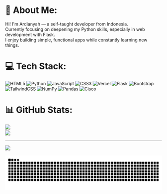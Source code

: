 # 💫 About Me:
Hi! I'm Ardianyah — a self-taught developer from Indonesia.  <br>Currently focusing on deepening my Python skills, especially in web development with Flask.  <br>I enjoy building simple, functional apps while constantly learning new things.


# 💻 Tech Stack:
![HTML5](https://img.shields.io/badge/html5-%238511FA.svg?style=for-the-badge&logo=html5&logoColor=white) ![Python](https://img.shields.io/badge/python-3670A0?style=for-the-badge&logo=python&logoColor=ffdd54) ![JavaScript](https://img.shields.io/badge/javascript-%23323330.svg?style=for-the-badge&logo=javascript&logoColor=%23F7DF1E) ![CSS3](https://img.shields.io/badge/css3-%231572B6.svg?style=for-the-badge&logo=css3&logoColor=white) ![Vercel](https://img.shields.io/badge/vercel-%23000000.svg?style=for-the-badge&logo=vercel&logoColor=white) ![Flask](https://img.shields.io/badge/flask-white.svg?style=for-the-badge&logo=flask&logoColor=black) ![Bootstrap](https://img.shields.io/badge/bootstrap-%238511FA.svg?style=for-the-badge&logo=bootstrap&logoColor=white) ![TailwindCSS](https://img.shields.io/badge/tailwindcss-%2338B2AC.svg?style=for-the-badge&logo=tailwind-css&logoColor=white) ![NumPy](https://img.shields.io/badge/numpy-%23013243.svg?style=for-the-badge&logo=numpy&logoColor=white) ![Pandas](https://img.shields.io/badge/pandas-%23150458.svg?style=for-the-badge&logo=pandas&logoColor=white) ![Cisco](https://img.shields.io/badge/cisco-%23049fd9.svg?style=for-the-badge&logo=cisco&logoColor=black)


# 📊 GitHub Stats:
![](https://nirzak-streak-stats.vercel.app/?user=Ardians-dev&theme=dark&hide_border=false)<br/>
![](https://github-readme-stats.vercel.app/api/top-langs/?username=Ardians-dev&theme=dark&hide_border=false&include_all_commits=true&count_private=true&layout=compact)

---
[![](https://visitcount.itsvg.in/api?id=Ardians-dev&icon=0&color=0)](https://visitcount.itsvg.in)


<img src="https://raw.githubusercontent.com/Ardians-dev/Ardians-dev/output/snake.svg" alt="Snake animation" />

###
